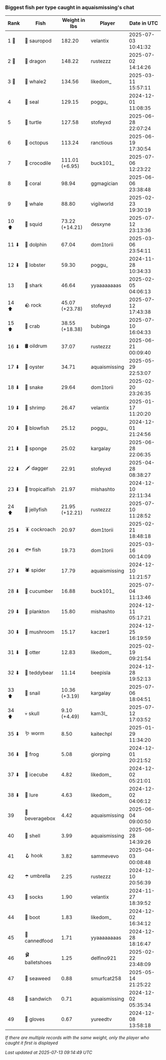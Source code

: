 ### Biggest fish per type caught in aquaismissing's chat
| Rank | Fish | Weight in lbs | Player | Date in UTC |
|------|--------|-----------|---------|------|
| 1 🥇  | 🦕 sauropod | 182.20 | velantix | 2025-07-03 10:41:32 |
| 2 🥈  | 🐉 dragon | 148.22 | rustezzz | 2025-07-02 14:14:26 |
| 3 🥉  | 🐋 whale2 | 134.56 | likedom_ | 2025-03-11 15:57:11 |
| 4  | 🦭 seal | 129.15 | poggu_ | 2024-12-01 11:08:35 |
| 5  | 🐢 turtle | 127.58 | stofeyxd | 2025-06-28 22:07:24 |
| 6  | 🐙 octopus | 113.24 | ranctious | 2025-06-19 17:30:54 |
| 7  | 🐊 crocodile | 111.01 (+6.95) | buck101_ | 2025-07-06 12:23:22 |
| 8  | 🪸 coral | 98.94 | ggmagician | 2025-06-06 23:38:48 |
| 9  | 🐳 whale | 88.80 | vigilworld | 2025-02-23 19:30:19 |
| 10 ⬆ | 🦑 squid | 73.22 (+14.21) | desxyne | 2025-07-12 23:13:36 |
| 11 ⬇ | 🐬 dolphin | 67.04 | dom1torii | 2025-03-06 23:54:11 |
| 12 ⬇ | 🦞 lobster | 59.30 | poggu_ | 2024-11-28 10:34:33 |
| 13  | 🦈 shark | 46.64 | yyaaaaaaaas | 2025-02-05 04:06:13 |
| 14 ⬆ | 🪨 rock | 45.07 (+23.78) | stofeyxd | 2025-07-12 17:43:38 |
| 15 ⬆ | 🦀 crab | 38.55 (+18.38) | bubinga | 2025-07-10 16:04:33 |
| 16 ⬇ | 🛢️ oildrum | 37.07 | rustezzz | 2025-06-21 00:09:40 |
| 17 ⬇ | 🦪 oyster | 34.71 | aquaismissing | 2025-05-29 22:53:07 |
| 18 ⬇ | 🐍 snake | 29.64 | dom1torii | 2025-02-20 23:26:35 |
| 19 ⬇ | 🦐 shrimp | 26.47 | velantix | 2025-01-17 11:20:20 |
| 20 ⬇ | 🐡 blowfish | 25.12 | poggu_ | 2024-12-01 21:24:56 |
| 21 ⬇ | 🧽 sponge | 25.02 | kargalay | 2025-06-28 22:06:35 |
| 22 ⬇ | 🗡️ dagger | 22.91 | stofeyxd | 2025-04-28 08:38:27 |
| 23 ⬇ | 🐠 tropicalfish | 21.97 | mishashto | 2024-12-10 22:11:34 |
| 24 ⬆ | 🪼 jellyfish | 21.95 (+12.21) | rustezzz | 2025-07-10 11:28:52 |
| 25 ⬇ | 🪳 cockroach | 20.97 | dom1torii | 2025-02-21 18:48:18 |
| 26 ⬇ | 🐟 fish | 19.73 | dom1torii | 2025-03-16 00:14:09 |
| 27 ⬇ | 🕷️ spider | 17.79 | aquaismissing | 2024-12-10 11:21:57 |
| 28 ⬇ | 🥒 cucumber | 16.88 | buck101_ | 2025-07-04 11:13:46 |
| 29 ⬇ | 🦠 plankton | 15.80 | mishashto | 2024-12-11 05:17:21 |
| 30 ⬇ | 🍄 mushroom | 15.17 | kaczer1 | 2024-12-25 16:19:59 |
| 31 ⬇ | 🦦 otter | 12.83 | likedom_ | 2025-02-19 09:21:54 |
| 32 ⬇ | 🧸 teddybear | 11.14 | beepisla | 2024-12-28 19:52:13 |
| 33 ⬆ | 🐌 snail | 10.36 (+3.19) | kargalay | 2025-07-06 18:04:51 |
| 34 ⬆ | 💀 skull | 9.10 (+4.49) | kam3l_ | 2025-07-12 17:03:52 |
| 35 ⬇ | 🪱 worm | 8.50 | kaitechpl | 2025-01-29 11:34:20 |
| 36 ⬇ | 🐸 frog | 5.08 | giorping | 2024-12-01 20:21:52 |
| 37 ⬇ | 🧊 icecube | 4.82 | likedom_ | 2024-12-02 05:21:01 |
| 38 ⬇ | 🎏 lure | 4.63 | likedom_ | 2024-12-02 04:06:12 |
| 39  | 🧃 beveragebox | 4.42 | aquaismissing | 2025-06-04 09:00:50 |
| 40  | 🐚 shell | 3.99 | aquaismissing | 2025-06-28 14:39:26 |
| 41  | 🪝 hook | 3.82 | sammevevo | 2025-04-03 00:08:48 |
| 42  | ☂️ umbrella | 2.25 | rustezzz | 2024-12-10 20:56:39 |
| 43  | 🧦 socks | 1.90 | velantix | 2024-11-27 18:39:52 |
| 44  | 👢 boot | 1.83 | likedom_ | 2024-12-02 16:34:12 |
| 45  | 🥫 cannedfood | 1.71 | yyaaaaaaaas | 2024-12-28 18:16:47 |
| 46  | 🩰 balletshoes | 1.25 | delfino921 | 2025-02-22 23:48:09 |
| 47  | 🌿 seaweed | 0.88 | smurfcat258 | 2025-05-14 21:25:22 |
| 48  | 🥪 sandwich | 0.71 | aquaismissing | 2024-12-02 05:35:34 |
| 49  | 🧤 gloves | 0.67 | yureedtv | 2024-12-08 13:58:18 |

_If there are multiple records with the same weight, only the player who caught it first is displayed_

_Last updated at 2025-07-13 09:14:49 UTC_